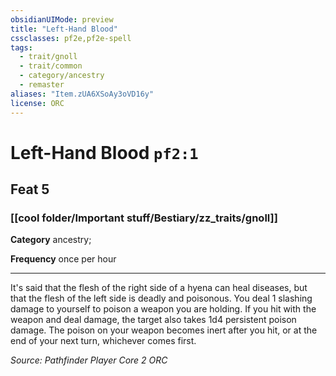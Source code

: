 ```yaml
---
obsidianUIMode: preview
title: "Left-Hand Blood"
cssclasses: pf2e,pf2e-spell
tags:
  - trait/gnoll
  - trait/common
  - category/ancestry
  - remaster
aliases: "Item.zUA6XSoAy3oVD16y"
license: ORC
---
```

# Left-Hand Blood `pf2:1`
## Feat 5
### [[cool folder/Important stuff/Bestiary/zz_traits/gnoll]]

**Category** ancestry; 




**Frequency** once per hour

* * *

It's said that the flesh of the right side of a hyena can heal diseases, but that the flesh of the left side is deadly and poisonous. You deal 1 slashing damage to yourself to poison a weapon you are holding. If you hit with the weapon and deal damage, the target also takes 1d4 persistent poison damage. The poison on your weapon becomes inert after you hit, or at the end of your next turn, whichever comes first.

*Source: Pathfinder Player Core 2*
*ORC*